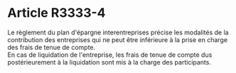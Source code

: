 # Article R3333-4

  
Le règlement du plan d'épargne interentreprises précise les modalités de la contribution des entreprises qui ne peut être inférieure à la prise en charge des frais de tenue de compte.   
En cas de liquidation de l'entreprise, les frais de tenue de compte dus postérieurement à la liquidation sont mis à la charge des participants.